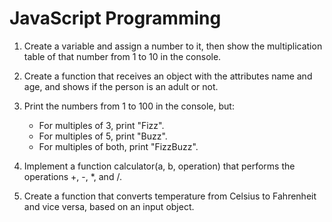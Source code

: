 # JavaScript Programming

1. Create a variable and assign a number to it, then show the multiplication table of that number from 1 to 10 in the console.

1. Create a function that receives an object with the attributes name and age, and shows if the person is an adult or not.

1. Print the numbers from 1 to 100 in the console, but:

    - For multiples of 3, print "Fizz".
    - For multiples of 5, print "Buzz".
    - For multiples of both, print "FizzBuzz".

1. Implement a function calculator(a, b, operation) that performs the operations +, -, *, and /.

1. Create a function that converts temperature from Celsius to Fahrenheit and vice versa, based on an input object.